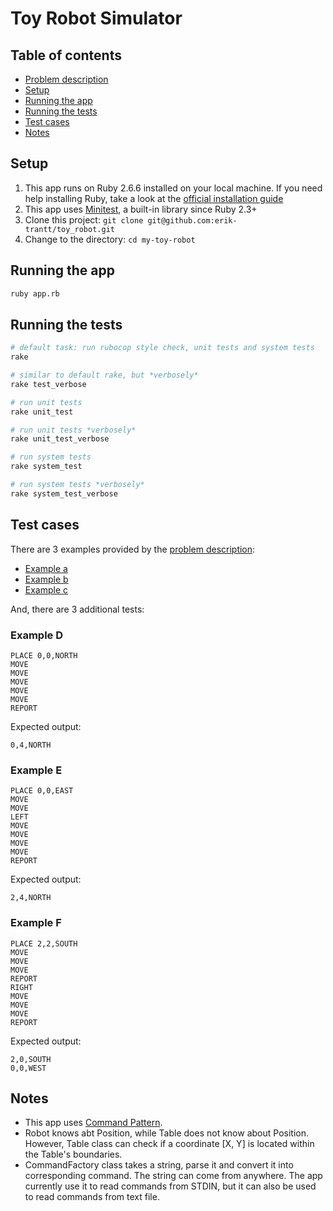 # Toy Robot Simulator

## Table of contents

* [Problem description](./PROBLEM.md)
* [Setup](#setup)
* [Running the app](#running-the-app)
* [Running the tests](#running-the-tests)
* [Test cases](#test-cases)
* [Notes](#notes)

## Setup

1. This app runs on Ruby 2.6.6 installed on your local machine. If you need help installing Ruby, take a look at the [official installation guide](https://www.ruby-lang.org/en/documentation/installation/)
2. This app uses [Minitest](https://github.com/seattlerb/minitest), a built-in library since Ruby 2.3+
3. Clone this project: `git clone git@github.com:erik-trantt/toy_robot.git`
4. Change to the directory: `cd my-toy-robot`

## Running the app

```bash
ruby app.rb
```

## Running the tests

```bash
# default task: run rubocop style check, unit tests and system tests
rake

# similar to default rake, but *verbosely*
rake test_verbose

# run unit tests
rake unit_test

# run unit tests *verbosely*
rake unit_test_verbose

# run system tests
rake system_test

# run system tests *verbosely*
rake system_test_verbose
```

## Test cases

There are 3 examples provided by the [problem description](./PROBLEM.md):

* [Example a](./PROBLEM.md#example-a)
* [Example b](./PROBLEM.md#example-b)
* [Example c](./PROBLEM.md#example-c)

And, there are 3 additional tests:

### Example D

```text
PLACE 0,0,NORTH
MOVE
MOVE
MOVE
MOVE
MOVE
REPORT
```

Expected output:

```text
0,4,NORTH
```

### Example E

```text
PLACE 0,0,EAST
MOVE
MOVE
LEFT
MOVE
MOVE
MOVE
MOVE
REPORT
```

Expected output:

```text
2,4,NORTH
```

### Example F

```text
PLACE 2,2,SOUTH
MOVE
MOVE
MOVE
REPORT
RIGHT
MOVE
MOVE
MOVE
REPORT
```

Expected output:

```text
2,0,SOUTH
0,0,WEST
```

## Notes

- This app uses [Command Pattern](https://refactoring.guru/design-patterns/command).
- Robot knows abt Position, while Table does not know about Position. However, Table class can check if a coordinate [X, Y] is located within the Table's boundaries. 
- CommandFactory class takes a string, parse it and convert it into corresponding command. The string can come from anywhere. The app currently use it to read commands from STDIN, but it can also be used to read commands from text file.
